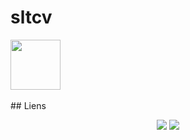 # sltcv
<div>
    <img src="https://discord.c99.nl/widget/theme-2/934171553267056750.png" align="center" height="80" /><br>
</div><br>
## Liens
<p align="center">
<a href="https://dsc.gg/wfaselfbot"><img src="https://img.shields.io/discord/736923536475684974?label=Join%20Server&logo=discord&style=flat-square"></a>
<a href="https://dsc.gg/wfaselfbot"><img src="https://img.shields.io/static/v1?label=Sans%230006&color=purple&logo=discord&logoColor=white&message=Contact"></a>

</p>
